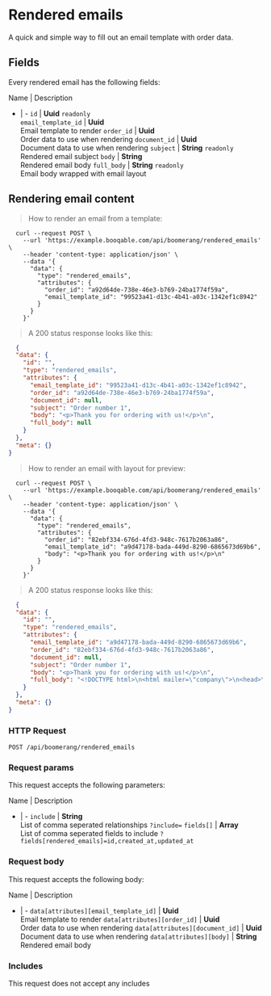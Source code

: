 # Rendered emails

A quick and simple way to fill out an email template with order data.

## Fields
Every rendered email has the following fields:

Name | Description
- | -
`id` | **Uuid** `readonly`<br>
`email_template_id` | **Uuid** <br>Email template to render
`order_id` | **Uuid** <br>Order data to use when rendering
`document_id` | **Uuid** <br>Document data to use when rendering
`subject` | **String** `readonly`<br>Rendered email subject
`body` | **String** <br>Rendered email body
`full_body` | **String** `readonly`<br>Email body wrapped with email layout


## Rendering email content



> How to render an email from a template:

```shell
  curl --request POST \
    --url 'https://example.booqable.com/api/boomerang/rendered_emails' \
    --header 'content-type: application/json' \
    --data '{
      "data": {
        "type": "rendered_emails",
        "attributes": {
          "order_id": "a92d64de-738e-46e3-b769-24ba1774f59a",
          "email_template_id": "99523a41-d13c-4b41-a03c-1342ef1c8942"
        }
      }
    }'
```

> A 200 status response looks like this:

```json
  {
  "data": {
    "id": "",
    "type": "rendered_emails",
    "attributes": {
      "email_template_id": "99523a41-d13c-4b41-a03c-1342ef1c8942",
      "order_id": "a92d64de-738e-46e3-b769-24ba1774f59a",
      "document_id": null,
      "subject": "Order number 1",
      "body": "<p>Thank you for ordering with us!</p>\n",
      "full_body": null
    }
  },
  "meta": {}
}
```


> How to render an email with layout for preview:

```shell
  curl --request POST \
    --url 'https://example.booqable.com/api/boomerang/rendered_emails' \
    --header 'content-type: application/json' \
    --data '{
      "data": {
        "type": "rendered_emails",
        "attributes": {
          "order_id": "82ebf334-676d-4fd3-948c-7617b2063a86",
          "email_template_id": "a9d47178-bada-449d-8290-6865673d69b6",
          "body": "<p>Thank you for ordering with us!</p>\n"
        }
      }
    }'
```

> A 200 status response looks like this:

```json
  {
  "data": {
    "id": "",
    "type": "rendered_emails",
    "attributes": {
      "email_template_id": "a9d47178-bada-449d-8290-6865673d69b6",
      "order_id": "82ebf334-676d-4fd3-948c-7617b2063a86",
      "document_id": null,
      "subject": "Order number 1",
      "body": "<p>Thank you for ordering with us!</p>\n",
      "full_body": "<!DOCTYPE html>\n<html mailer=\"company\">\n<head>\n<meta content=\"width=device-width, initial-scale=1, maximum-scale=1, user-scalable=no\" name=\"viewport\">\n</head>\n<body>\n<div class=\"container\">\n<div id=\"top\">\n<h1>Company name 232</h1>\n</div>\n<div id=\"content\">\n<div id=\"email-content\"><p>Thank you for ordering with us!</p>\n</div>\n<div id=\"company-info\">\n<h3>Company name 232</h3>\n<a href=\"mailto:mail235@company.com\">mail235@company.com</a>\n<br>\n<a href=\"tel:0581234567\">0581234567</a>\n<br>\n<a>www.booqable.com</a>\n<br>\nBlokhuispoort\n<br>\nLeeuwarden\n<br>\n<br>\nBlokhuispoort\n<br>\nLeeuwarden\n<br>\nLeeuwarden\n<br>\nthe Netherlands\n</div>\n</div>\n</div>\n</body>\n</html>\n"
    }
  },
  "meta": {}
}
```

### HTTP Request

`POST /api/boomerang/rendered_emails`

### Request params

This request accepts the following parameters:

Name | Description
- | -
`include` | **String** <br>List of comma seperated relationships `?include=`
`fields[]` | **Array** <br>List of comma seperated fields to include `?fields[rendered_emails]=id,created_at,updated_at`


### Request body

This request accepts the following body:

Name | Description
- | -
`data[attributes][email_template_id]` | **Uuid** <br>Email template to render
`data[attributes][order_id]` | **Uuid** <br>Order data to use when rendering
`data[attributes][document_id]` | **Uuid** <br>Document data to use when rendering
`data[attributes][body]` | **String** <br>Rendered email body


### Includes

This request does not accept any includes